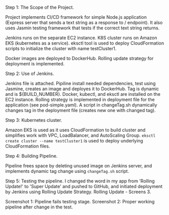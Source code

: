 
Step 1: The Scope of the Project.

Project implements CI/CD framework for simple Node.js application (Express server that sends a text string as a response to / endpoint). It also uses Jasmin testing framework that tests if the correct text string returns. 

Jenkins runs on the separate EC2 instance. K8S cluster runs on Amazon EKS (kubernetes as a service). eksctl tool is used to deploy CloudFormation scripts to
initialize the cluster with name testCluster1. 

Docker images are deployed to DockerHub. Rolling update strategy for deployment is implemented. 

Step 2: Use of Jenkins. 

Jenkins file is attached. Pipiline install needed dependencies, test using Jasmine,
creates an image and deployes it to DockerHub. Tag is dynamic and is ${BUILD_NUMBER}. Docker, kubectl, and eksctl are installed on the EC2 instance. Rolling strategy is implemented in deployment file for the application (see pod-simple.yaml). A script in changeTag.sh dynamically changes tag in the deployment file (creates new one with changed tag). 

Step 3: Kubernetes cluster. 

Amazon EKS is used as it uses CloudFormation to build cluster and simplifies work with VPC, LoadBalancer, and AutoScaling Group. `eksctl create cluster --name testCluster1` is used to deploy underlying CloudFormation files. 

Step 4: Building Pipeline. 

Pipeline frees space by deleting unused image on Jenkins server, and implements dynamic tag change using `changeTag.sh` script. 

Step 5: Testing the pipeline. 
I changed the word in my app from 'Rolling Update!' to 'Super Update' and pushed 
to GitHub, and initiated deployment by Jenkins using Rolling Update Strategy. 
Rolling Update - Screens 3. 









Screenshot 1: Pipeline fails testing stage. 
Screenshot 2: Proper working pipeline after change in the test. 







